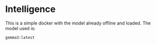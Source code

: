# Intelligence

This is a simple docker with the model already offline and loaded.
The model used is:
```bash
gemma3:latest
```